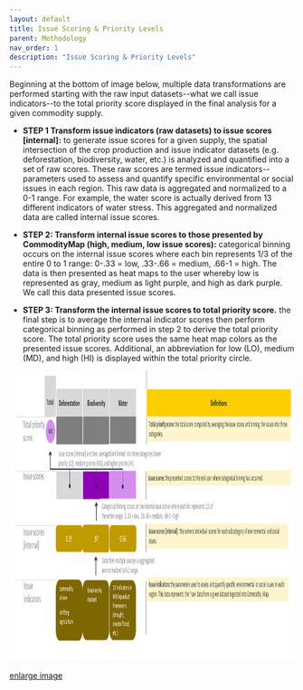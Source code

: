 ```yaml
---
layout: default
title: Issue Scoring & Priority Levels
parent: Methodology
nav_order: 1
description: "Issue Scoring & Priority Levels"
---
```


Beginning at the bottom of image below, multiple data transformations are performed starting with the raw input datasets--what we call issue indicators--to the total priority score displayed in the final analysis for a given commodity supply. 

* **STEP 1 Transform issue indicators (raw datasets) to issue scores [internal]:** to generate issue scores for a given supply, the spatial intersection of the crop production and issue indicator datasets (e.g. deforestation, biodiversity, water, etc.) is analyzed and quantified into a set of raw scores. These raw scores are termed issue indicators--parameters used to assess and quantify specific environmental or social issues in each region. This raw data is aggregated and normalized to a 0-1 range. For example, the water score is actually derived from 13 different indicators of water stress. This aggregated and normalized data are called internal issue scores. 

* **STEP 2: Transform internal issue scores to those presented by CommodityMap (high, medium, low issue scores):** categorical binning occurs on the internal issue scores where each bin represents 1/3 of the entire 0 to 1 range:  0-.33 = low, .33-.66 = medium, .66-1 = high. The data is then presented as heat maps to the user whereby low is represented as gray, medium as light purple, and high as dark purple. We call this data presented issue scores. 

* **STEP 3: Transform the internal issue scores to total priority score.** the final step is to average the internal indicator scores then perform categorical binning as performed in step 2 to derive the total priority score. The total priority score uses the same heat map colors as the presented issue scores. Additional, an abbreviation for low (LO), medium (MD), and high (HI) is displayed within the total priority circle. 


<img src="..\..\images\issue scores crop.png" width="1280" height="513">

[enlarge image](https://thesustainabilityconsortium.github.io/CommodityMap-Help/images/issue%20scores%20crop.png)
